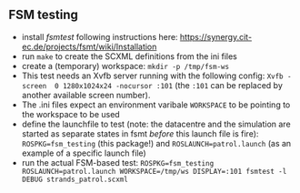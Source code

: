 ## FSM testing

* install *fsmtest* following instructions here: https://synergy.cit-ec.de/projects/fsmt/wiki/Installation
* run `make` to create the SCXML definitions from the ini files
* create a (temporary) workspace: `mkdir -p /tmp/fsm-ws`
* This test needs an Xvfb server running with the following config: `Xvfb -screen  0 1280x1024x24 -nocursor :101` (the `:101` can be replaced by another available screen number).
* The .ini files expect an environment varibale `WORKSPACE` to be pointing to the workspace to be used
* define the launchfile to test (note: the datacentre and the simulation are started as separate states in fsmt *before* this launch file is fire): `ROSPKG=fsm_testing` (this package!) and `ROSLAUNCH=patrol.launch` (as an example of a specific launch file)
* run the actual FSM-based test: `ROSPKG=fsm_testing ROSLAUNCH=patrol.launch WORKSPACE=/tmp/ws DISPLAY=:101 fsmtest -l DEBUG strands_patrol.scxml`


